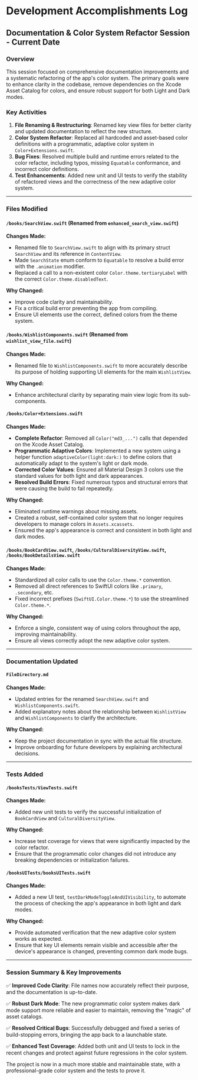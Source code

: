 # Development Accomplishments Log

## Documentation & Color System Refactor Session - Current Date

### Overview
This session focused on comprehensive documentation improvements and a systematic refactoring of the app's color system. The primary goals were to enhance clarity in the codebase, remove dependencies on the Xcode Asset Catalog for colors, and ensure robust support for both Light and Dark modes.

### Key Activities
1.  **File Renaming & Restructuring**: Renamed key view files for better clarity and updated documentation to reflect the new structure.
2.  **Color System Refactor**: Replaced all hardcoded and asset-based color definitions with a programmatic, adaptive color system in `Color+Extensions.swift`.
3.  **Bug Fixes**: Resolved multiple build and runtime errors related to the color refactor, including typos, missing `Equatable` conformance, and incorrect color definitions.
4.  **Test Enhancements**: Added new unit and UI tests to verify the stability of refactored views and the correctness of the new adaptive color system.

---

### Files Modified

#### `/books/SearchView.swift` (Renamed from `enhanced_search_view.swift`)
**Changes Made:**
-   Renamed file to `SearchView.swift` to align with its primary struct `SearchView` and its reference in `ContentView`.
-   Made `SearchState` enum conform to `Equatable` to resolve a build error with the `.animation` modifier.
-   Replaced a call to a non-existent color `Color.theme.tertiaryLabel` with the correct `Color.theme.disabledText`.

**Why Changed:**
-   Improve code clarity and maintainability.
-   Fix a critical build error preventing the app from compiling.
-   Ensure UI elements use the correct, defined colors from the theme system.

#### `/books/WishlistComponents.swift` (Renamed from `wishlist_view_file.swift`)
**Changes Made:**
-   Renamed file to `WishlistComponents.swift` to more accurately describe its purpose of holding supporting UI elements for the main `WishlistView`.

**Why Changed:**
-   Enhance architectural clarity by separating main view logic from its sub-components.

#### `/books/Color+Extensions.swift`
**Changes Made:**
-   **Complete Refactor**: Removed all `Color("md3_...")` calls that depended on the Xcode Asset Catalog.
-   **Programmatic Adaptive Colors**: Implemented a new system using a helper function `adaptiveColor(light:dark:)` to define colors that automatically adapt to the system's light or dark mode.
-   **Corrected Color Values**: Ensured all Material Design 3 colors use the standard values for both light and dark appearances.
-   **Resolved Build Errors**: Fixed numerous typos and structural errors that were causing the build to fail repeatedly.

**Why Changed:**
-   Eliminated runtime warnings about missing assets.
-   Created a robust, self-contained color system that no longer requires developers to manage colors in `Assets.xcassets`.
-   Ensured the app's appearance is correct and consistent in both light and dark modes.

#### `/books/BookCardView.swift`, `/books/CulturalDiversityView.swift`, `/books/BookDetailsView.swift`
**Changes Made:**
-   Standardized all color calls to use the `Color.theme.*` convention.
-   Removed all direct references to SwiftUI colors like `.primary`, `.secondary`, etc.
-   Fixed incorrect prefixes (`SwiftUI.Color.theme.*`) to use the streamlined `Color.theme.*`.

**Why Changed:**
-   Enforce a single, consistent way of using colors throughout the app, improving maintainability.
-   Ensure all views correctly adopt the new adaptive color system.

---

### Documentation Updated

#### `FileDirectory.md`
**Changes Made:**
-   Updated entries for the renamed `SearchView.swift` and `WishlistComponents.swift`.
-   Added explanatory notes about the relationship between `WishlistView` and `WishlistComponents` to clarify the architecture.

**Why Changed:**
-   Keep the project documentation in sync with the actual file structure.
-   Improve onboarding for future developers by explaining architectural decisions.

---

### Tests Added

#### `/booksTests/ViewTests.swift`
**Changes Made:**
-   Added new unit tests to verify the successful initialization of `BookCardView` and `CulturalDiversityView`.

**Why Changed:**
-   Increase test coverage for views that were significantly impacted by the color refactor.
-   Ensure that the programmatic color changes did not introduce any breaking dependencies or initialization failures.

#### `/booksUITests/booksUITests.swift`
**Changes Made:**
-   Added a new UI test, `testDarkModeToggleAndUIVisibility`, to automate the process of checking the app's appearance in both light and dark modes.

**Why Changed:**
-   Provide automated verification that the new adaptive color system works as expected.
-   Ensure that key UI elements remain visible and accessible after the device's appearance is changed, preventing common dark mode bugs.

---

### Session Summary & Key Improvements

✅ **Improved Code Clarity**: File names now accurately reflect their purpose, and the documentation is up-to-date.

✅ **Robust Dark Mode**: The new programmatic color system makes dark mode support more reliable and easier to maintain, removing the "magic" of asset catalogs.

✅ **Resolved Critical Bugs**: Successfully debugged and fixed a series of build-stopping errors, bringing the app back to a launchable state.

✅ **Enhanced Test Coverage**: Added both unit and UI tests to lock in the recent changes and protect against future regressions in the color system.

The project is now in a much more stable and maintainable state, with a professional-grade color system and the tests to prove it.
